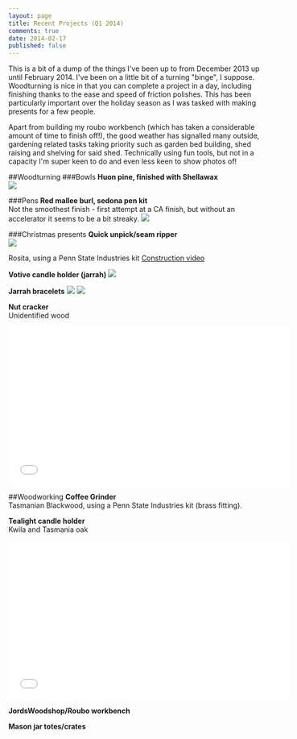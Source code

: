 ```yaml
---
layout: page
title: Recent Projects (Q1 2014)
comments: true
date: 2014-02-17
published: false
---
```


This is a bit of a dump of the things I've been up to from December 2013 up until February 2014. I've been on a little bit of a turning "binge", I suppose. Woodturning is nice in that you can complete a project in a day, including finishing thanks to the ease and speed of friction polishes. This has been particularly important over the holiday season as I was tasked with making presents for a few people.

Apart from building my roubo workbench (which has taken a considerable amount of time to finish off!), the good weather has signalled many outside, gardening related tasks taking priority such as garden bed building, shed raising and shelving for said shed. Technically using fun tools, but not in a capacity I'm super keen to do and even less keen to show photos of!

##Woodturning
###Bowls
**Huon pine, finished with Shellawax**  
![](http://farm4.staticflickr.com/3701/12281147796_d7f71e9f16_b.jpg)


###Pens
**Red mallee burl, sedona pen kit**  
Not the smoothest finish - first attempt at a CA finish, but without an accelerator it seems to be a bit streaky.
![](http://farm3.staticflickr.com/2889/11825531614_a60294ab64_b.jpg)

###Christmas presents
**Quick unpick/seam ripper**  
![](http://farm4.staticflickr.com/3708/11448951175_e047d34bbf_b.jpg)

Rosita, using a Penn State Industries kit 
[Construction video](www.youtube.com/embed/kAqjTy4UJ4k)

**Votive candle holder (jarrah)**
![](http://farm6.staticflickr.com/5491/11459812524_33c8c3c8b9_b.jpg)

**Jarrah bracelets**
![](http://farm8.staticflickr.com/7306/11411831815_05b1d5d3bd_b.jpg)
![](http://farm8.staticflickr.com/7306/11411831815_05b1d5d3bd_b.jpg)

**Nut cracker**  
Unidentified wood
<iframe width="560" height="315" src="//www.youtube.com/embed/QcYKcl7tauA" frameborder="0" allowfullscreen></iframe>


##Woodworking
**Coffee Grinder**  
Tasmanian Blackwood, using a Penn State Industries kit (brass fitting).


**Tealight candle holder**  
Kwila and Tasmania oak  
<iframe width="560" height="315" src="//www.youtube.com/embed/345pI4mklPM" frameborder="0" allowfullscreen></iframe>

**JordsWoodshop/Roubo workbench**

**Mason jar totes/crates**